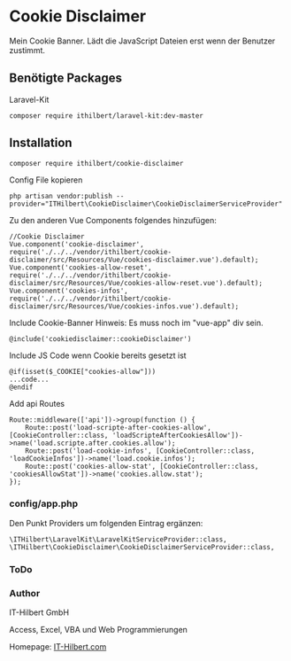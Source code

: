 # Cookie Disclaimer

Mein Cookie Banner.
Lädt die JavaScript Dateien erst wenn der Benutzer zustimmt.

## Benötigte Packages
Laravel-Kit
```
composer require ithilbert/laravel-kit:dev-master
```

## Installation
```
composer require ithilbert/cookie-disclaimer
```

Config File kopieren
```
php artisan vendor:publish --provider="ITHilbert\CookieDisclaimer\CookieDisclaimerServiceProvider" 
```

Zu den anderen Vue Components folgendes hinzufügen:
```
//Cookie Disclaimer
Vue.component('cookie-disclaimer', require('./../../vendor/ithilbert/cookie-disclaimer/src/Resources/Vue/cookies-disclaimer.vue').default);
Vue.component('cookies-allow-reset', require('./../../vendor/ithilbert/cookie-disclaimer/src/Resources/Vue/cookies-allow-reset.vue').default);
Vue.component('cookies-infos', require('./../../vendor/ithilbert/cookie-disclaimer/src/Resources/Vue/cookies-infos.vue').default);
```

Include Cookie-Banner
Hinweis: Es muss noch im "vue-app" div sein.
```
@include('cookiedisclaimer::cookieDisclaimer')
```

Include JS Code wenn Cookie bereits gesetzt ist
```
@if(isset($_COOKIE["cookies-allow"]))
...code...
@endif

```


Add api Routes
```
Route::middleware(['api'])->group(function () {
    Route::post('load-scripte-after-cookies-allow', [CookieController::class, 'loadScripteAfterCookiesAllow'])->name('load.scripte.after.cookies.allow');
    Route::post('load-cookie-infos', [CookieController::class, 'loadCookieInfos'])->name('load.cookie.infos');
    Route::post('cookies-allow-stat', [CookieController::class, 'cookiesAllowStat'])->name('cookies.allow.stat');
});
```


### config/app.php
Den Punkt Providers um folgenden Eintrag ergänzen:
```
\ITHilbert\LaravelKit\LaravelKitServiceProvider::class,
\ITHilbert\CookieDisclaimer\CookieDisclaimerServiceProvider::class,
```



### ToDo


### Author
IT-Hilbert GmbH

Access, Excel, VBA und Web Programmierungen

Homepage: [IT-Hilbert.com](https://www.IT-Hilbert.com) 
